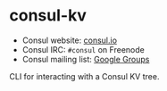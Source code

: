 # consul-kv

* Consul website: [consul.io](https://consul.io)
* Consul IRC: `#consul` on Freenode
* Consul mailing list: [Google Groups](https://groups.google.com/group/consul-tool/)

CLI for interacting with a Consul KV tree.
